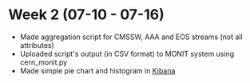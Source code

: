 # Week 2 (07-10 - 07-16)

*   Made aggregation script for CMSSW, AAA and EOS streams (not all attributes)
*   Uploaded script's output (in CSV format) to MONIT system using cern_monit.py
*   Made simple pie chart and histogram in [Kibana](https://monit-kibana.cern.ch)
